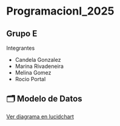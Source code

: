 # ProgramacionI_2025
## Grupo E
Integrantes
- Candela Gonzalez
- Marina Rivadeneira
- Melina Gomez
- Rocio Portal

## 🗂️ Modelo de Datos

[Ver diagrama en lucidchart](https://lucid.app/lucidchart/21987061-6eb9-4eca-bfd6-f0fad5985c46/edit?viewport_loc=3%2C0%2C1913%2C983%2CHWEp-vi-RSFO&invitationId=inv_baf15230-fab3-4288-b52a-d2d89e7fd7bd)